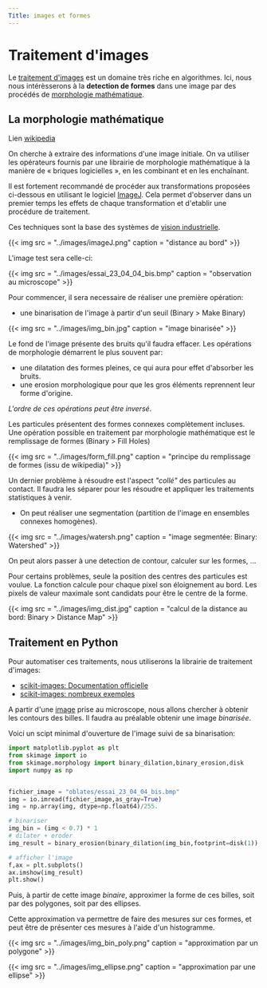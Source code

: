 ```yaml
---
Title: images et formes
---
```


# Traitement d'images
Le [traitement d'images](https://fr.wikipedia.org/wiki/Traitement_d%27images) est un domaine très riche en algorithmes. Ici, nous nous intérèsserons à la **detection de formes** dans une image par des procédés de [morphologie mathématique](https://fr.wikipedia.org/wiki/Morphologie_math%C3%A9matique).

## La morphologie mathématique
Lien [wikipedia](https://fr.wikipedia.org/wiki/Morphologie_math%C3%A9matique)

On cherche à extraire des informations d'une image initiale. On va utiliser les opérateurs fournis par une librairie de morphologie mathématique à la manière de « briques logicielles », en les combinant et en les enchaînant.

Il est fortement recommandé de procéder aux transformations proposées ci-dessous en utilisant le logiciel [ImageJ](https://imagej.net/ij/index.html). Cela permet d'observer dans un premier temps les effets de chaque transformation et d'etablir une procédure de traitement.

Ces techniques sont la base des systèmes de [vision industrielle](https://fr.wikipedia.org/wiki/Traitement_d%27images).

{{< img src = "../images/imageJ.png" caption = "distance au bord" >}}

L'image test sera celle-ci:

{{< img src = "../images/essai_23_04_04_bis.bmp" caption = "observation au microscope" >}}

Pour commencer, il sera necessaire de réaliser une première opération:

* une binarisation de l'image à partir d'un seuil (Binary > Make Binary)

{{< img src = "../images/img_bin.jpg" caption = "image binarisée" >}}

Le fond de l'image présente des bruits qu'il faudra effacer. Les opérations de morphologie démarrent le plus souvent par:

* une dilatation des formes pleines, ce qui aura pour effet d'absorber les bruits.
* une erosion morphologique pour que les gros éléments reprennent leur forme d'origine.

*L'ordre de ces opérations peut être inversé*.

Les particules présentent des formes connexes complètement incluses. Une opération possible en traitement par morphologie mathématique est le remplissage de formes (Binary > Fill Holes)

{{< img src = "../images/form_fill.png" caption = "principe du remplissage de formes (issu de wikipedia)" >}}

Un dernier problème à résoudre est l'aspect *"collé"* des particules au contact. Il faudra les séparer pour les résoudre et appliquer les traitements statistiques à venir.

* On peut réaliser une segmentation (partition de l'image en ensembles connexes homogènes). 

{{< img src = "../images/watersh.png" caption = "image segmentée: Binary: Watershed" >}}

On peut alors passer à une detection de contour, calculer sur les formes, ...

Pour certains problèmes, seule la position des centres des particules est voulue. La fonction calcule pour chaque pixel son éloignement au bord. Les pixels de valeur maximale sont candidats pour être le centre de la forme.

{{< img src = "../images/img_dist.jpg" caption = "calcul de la distance au bord: Binary > Distance Map" >}}

## Traitement en Python
Pour automatiser ces traitements, nous utiliserons la librairie de traitement d'images:

* [scikit-images: Documentation officielle](https://scikit-image.org/docs/dev/user_guide/install.html)
* [scikit-images: nombreux exemples](https://scikit-image.org/docs/stable/auto_examples/)

A partir d'une [image](../images/essai_23_04_04_bis.bmp) prise au microscope, nous allons chercher à obtenir les contours des billes. Il faudra au préalable obtenir une image *binarisée*. 

Voici un scipt minimal d'ouverture de l'image suivi de sa binarisation:

```python
import matplotlib.pyplot as plt
from skimage import io
from skimage.morphology import binary_dilation,binary_erosion,disk
import numpy as np


fichier_image = "oblates/essai_23_04_04_bis.bmp"
img = io.imread(fichier_image,as_gray=True)
img = np.array(img, dtype=np.float64)/255.

# binariser
img_bin = (img < 0.7) * 1
# dilater + eroder
img_result = binary_erosion(binary_dilation(img_bin,footprint=disk(1)),footprint=disk(1))

# afficher l'image
f,ax = plt.subplots()
ax.imshow(img_result)
plt.show()

```


Puis, à partir de cette image *binaire*, approximer la forme de ces billes, soit par des polygones, soit par des ellipses. 

Cette approximation va permettre de faire des mesures sur ces formes, et peut être de présenter ces mesures à l'aide d'un histogramme.



{{< img src = "../images/img_bin_poly.png" caption = "approximation par un polygone" >}}

{{< img src = "../images/img_ellipse.png" caption = "approximation par une ellipse" >}}
